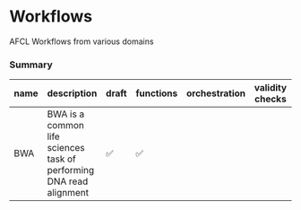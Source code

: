# Workflows

AFCL Workflows from various domains

### Summary

name | description |  draft | functions | orchestration | validity checks | metrics 
--- | ---- | ----- | ----- | ---- | ---- | ----
BWA  | BWA is a common life sciences task of performing DNA read alignment | ✅ | ✅ | | | 


